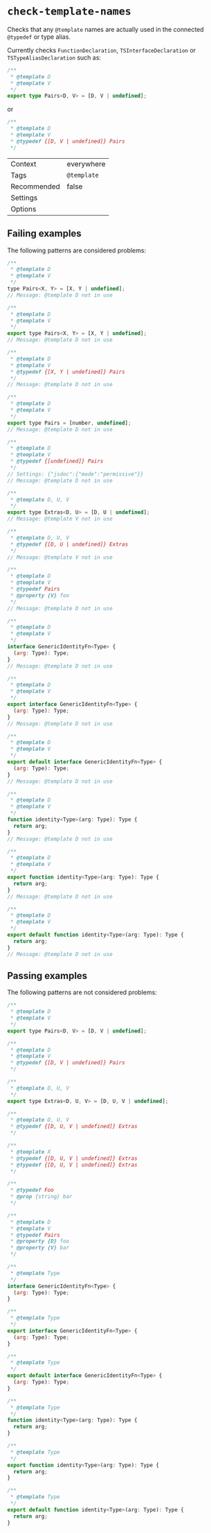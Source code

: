 <a name="user-content-check-template-names"></a>
<a name="check-template-names"></a>
# <code>check-template-names</code>

Checks that any `@template` names are actually used in the connected
`@typedef` or type alias.

Currently checks `FunctionDeclaration`, `TSInterfaceDeclaration` or
`TSTypeAliasDeclaration` such as:

```ts
/**
 * @template D
 * @template V
 */
export type Pairs<D, V> = [D, V | undefined];
```

or

```js
/**
 * @template D
 * @template V
 * @typedef {[D, V | undefined]} Pairs
 */
```

|||
|---|---|
|Context|everywhere|
|Tags|`@template`|
|Recommended|false|
|Settings||
|Options||

<a name="user-content-check-template-names-failing-examples"></a>
<a name="check-template-names-failing-examples"></a>
## Failing examples

The following patterns are considered problems:

````js
/**
 * @template D
 * @template V
 */
type Pairs<X, Y> = [X, Y | undefined];
// Message: @template D not in use

/**
 * @template D
 * @template V
 */
export type Pairs<X, Y> = [X, Y | undefined];
// Message: @template D not in use

/**
 * @template D
 * @template V
 * @typedef {[X, Y | undefined]} Pairs
 */
// Message: @template D not in use

/**
 * @template D
 * @template V
 */
export type Pairs = [number, undefined];
// Message: @template D not in use

/**
 * @template D
 * @template V
 * @typedef {[undefined]} Pairs
 */
// Settings: {"jsdoc":{"mode":"permissive"}}
// Message: @template D not in use

/**
 * @template D, U, V
 */
export type Extras<D, U> = [D, U | undefined];
// Message: @template V not in use

/**
 * @template D, U, V
 * @typedef {[D, U | undefined]} Extras
 */
// Message: @template V not in use

/**
 * @template D
 * @template V
 * @typedef Pairs
 * @property {V} foo
 */
// Message: @template D not in use

/**
 * @template D
 * @template V
 */
interface GenericIdentityFn<Type> {
  (arg: Type): Type;
}
// Message: @template D not in use

/**
 * @template D
 * @template V
 */
export interface GenericIdentityFn<Type> {
  (arg: Type): Type;
}
// Message: @template D not in use

/**
 * @template D
 * @template V
 */
export default interface GenericIdentityFn<Type> {
  (arg: Type): Type;
}
// Message: @template D not in use

/**
 * @template D
 * @template V
 */
function identity<Type>(arg: Type): Type {
  return arg;
}
// Message: @template D not in use

/**
 * @template D
 * @template V
 */
export function identity<Type>(arg: Type): Type {
  return arg;
}
// Message: @template D not in use

/**
 * @template D
 * @template V
 */
export default function identity<Type>(arg: Type): Type {
  return arg;
}
// Message: @template D not in use
````



<a name="user-content-check-template-names-passing-examples"></a>
<a name="check-template-names-passing-examples"></a>
## Passing examples

The following patterns are not considered problems:

````js
/**
 * @template D
 * @template V
 */
export type Pairs<D, V> = [D, V | undefined];

/**
 * @template D
 * @template V
 * @typedef {[D, V | undefined]} Pairs
 */

/**
 * @template D, U, V
 */
export type Extras<D, U, V> = [D, U, V | undefined];

/**
 * @template D, U, V
 * @typedef {[D, U, V | undefined]} Extras
 */

/**
 * @template X
 * @typedef {[D, U, V | undefined]} Extras
 * @typedef {[D, U, V | undefined]} Extras
 */

/**
 * @typedef Foo
 * @prop {string} bar
 */

/**
 * @template D
 * @template V
 * @typedef Pairs
 * @property {D} foo
 * @property {V} bar
 */

/**
 * @template Type
 */
interface GenericIdentityFn<Type> {
  (arg: Type): Type;
}

/**
 * @template Type
 */
export interface GenericIdentityFn<Type> {
  (arg: Type): Type;
}

/**
 * @template Type
 */
export default interface GenericIdentityFn<Type> {
  (arg: Type): Type;
}

/**
 * @template Type
 */
function identity<Type>(arg: Type): Type {
  return arg;
}

/**
 * @template Type
 */
export function identity<Type>(arg: Type): Type {
  return arg;
}

/**
 * @template Type
 */
export default function identity<Type>(arg: Type): Type {
  return arg;
}
````

